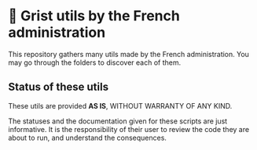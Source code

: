 # 🧰 Grist utils by the French administration

This repository gathers many utils made by the French administration. You may go through the folders to discover each of them.

## Status of these utils

These utils are provided **AS IS**, WITHOUT WARRANTY OF ANY KIND.

The statuses and the documentation given for these scripts are just informative. It is the responsibility of their user to review the code they are about to run, and understand the consequences.
